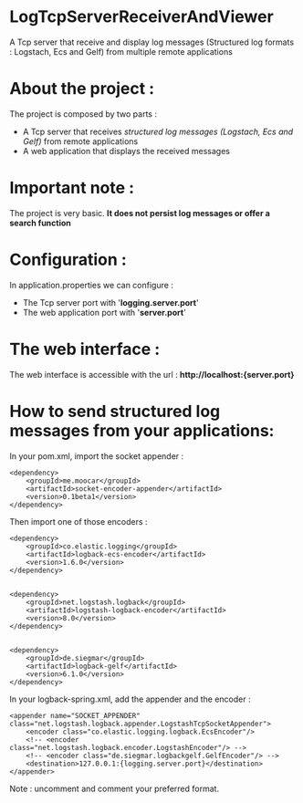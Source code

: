 # LogTcpServerReceiverAndViewer
A Tcp server that receive and display log messages (Structured log formats : Logstach, Ecs and Gelf) from multiple remote applications 

# About the project :
The project is composed by two parts :
- A Tcp server that receives *structured log messages (Logstach, Ecs and Gelf)* from remote applications
- A web application that displays the received messages

# Important note :
The project is very basic.
**It does not persist log messages or offer a search function**

# Configuration :
In application.properties we can configure :
- The Tcp server port with '**logging.server.port**'
- The web application port with '**server.port**'

# The web interface :
The web interface is accessible with the url :  **http://localhost:{server.port}**

# How to send structured log messages from your applications:
In your pom.xml, import the socket appender :

    <dependency>
        <groupId>me.moocar</groupId>
        <artifactId>socket-encoder-appender</artifactId>
        <version>0.1beta1</version>
    </dependency>


Then import one of those encoders :

    <dependency>    
	    <groupId>co.elastic.logging</groupId>    
	    <artifactId>logback-ecs-encoder</artifactId>    
	    <version>1.6.0</version>    
    </dependency>   
      
    
    <dependency>    
	    <groupId>net.logstash.logback</groupId>    
	    <artifactId>logstash-logback-encoder</artifactId>    
	    <version>8.0</version>    
    </dependency>
          
    
    <dependency>    
	    <groupId>de.siegmar</groupId>    
	    <artifactId>logback-gelf</artifactId>    
	    <version>6.1.0</version>    
    </dependency>


In your logback-spring.xml, add the appender and the encoder :

    <appender name="SOCKET_APPENDER" class="net.logstash.logback.appender.LogstashTcpSocketAppender">
    	<encoder class="co.elastic.logging.logback.EcsEncoder"/>
    	<!-- <encoder class="net.logstash.logback.encoder.LogstashEncoder"/> -->
    	<!-- <encoder class="de.siegmar.logbackgelf.GelfEncoder"/> -->
    	<destination>127.0.0.1:{logging.server.port}</destination>
    </appender> 

Note : uncomment and comment your preferred format.


  
